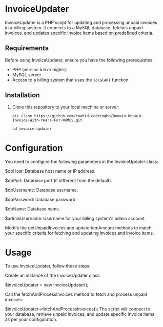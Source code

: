 # InvoiceUpdater

InvoiceUpdater is a PHP script for updating and processing unpaid invoices in a billing system. It connects to a MySQL database, fetches unpaid invoices, and updates specific invoice items based on predefined criteria.

## Requirements

Before using InvoiceUpdater, ensure you have the following prerequisites:

- PHP (version 5.6 or higher)
- MySQL server
- Access to a billing system that uses the `localAPI` function

## Installation

1. Clone this repository to your local machine or server:

   ```shell
   git clone https://github.com/towhid-codeingbd/Domain-Unpaid-Invoice-With-Years-For-WHMCS.git
   
   cd invoice-updater

# Configuration

You need to configure the following parameters in the InvoiceUpdater class:

$dbHost: Database host name or IP address.

$dbPort: Database port (if different from the default).

$dbUsername: Database username.

$dbPassword: Database password.

$dbName: Database name.

$adminUsername: Username for your billing system's admin account.

Modify the getUnpaidInvoices and updateItemAmount methods to match your specific criteria for fetching and updating invoices and invoice items.

# Usage

To use InvoiceUpdater, follow these steps:

Create an instance of the InvoiceUpdater class:


$invoiceUpdater = new InvoiceUpdater();

Call the fetchAndProcessInvoices method to fetch and process unpaid invoices:


$invoiceUpdater->fetchAndProcessInvoices();
The script will connect to your database, retrieve unpaid invoices, and update specific invoice items as per your configuration.
